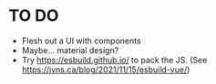 # TO DO

 * Flesh out a UI with components
 * Maybe... material design?
 * Try https://esbuild.github.io/ to pack the JS. (See https://jvns.ca/blog/2021/11/15/esbuild-vue/)

